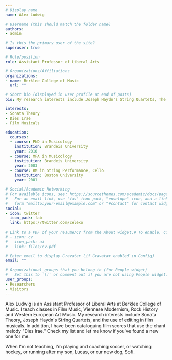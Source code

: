 ```yaml
---
# Display name
name: Alex Ludwig

# Username (this should match the folder name)
authors:
- admin

# Is this the primary user of the site?
superuser: true

# Role/position
role: Assistant Professor of Liberal Arts

# Organizations/Affiliations
organizations:
- name: Berklee College of Music
  url: ""

# Short bio (displayed in user profile at end of posts)
bio: My research interests include Joseph Haydn's String Quartets, The Beatles and Film Music.

interests:
- Sonata Theory
- Dies Irae
- Film Musicals

education:
  courses:
  - course: PhD in Musicology 
    institution: Brandeis University
    year: 2010
  - course: MFA in Musicology
    institution: Brandeis University
    year: 2003
  - course: BM in String Performance, Cello
    institution: Boston University
    year: 2001

# Social/Academic Networking
# For available icons, see: https://sourcethemes.com/academic/docs/page-builder/#icons
#   For an email link, use "fas" icon pack, "envelope" icon, and a link in the
#   form "mailto:your-email@example.com" or "#contact" for contact widget.
social:
- icon: twitter
  icon_pack: fab
  link: https://twitter.com/celexo
   
# Link to a PDF of your resume/CV from the About widget.# To enable, copy your resume/CV to `static/files/cv.pdf` and uncomment the lines below.
# - icon: cv
#   icon_pack: ai
#   link: files/cv.pdf

# Enter email to display Gravatar (if Gravatar enabled in Config)
email: ""

# Organizational groups that you belong to (for People widget)
#   Set this to `[]` or comment out if you are not using People widget.
user_groups:
- Researchers
- Visitors
---
```


Alex Ludwig is an Assistant Professor of Liberal Arts at Berklee College of Music. I teach classes in Film Music, Viennese Modernism, Rock History and Western European Art Music. My research interests include Sonata Theory, Joseph Haydn's String Quartets, and the use of editing in film musicals. In addition, I have been cataloguing film scores that use the chant melody "Dies Irae." Check my list and let me know if you've found a new one for me.

When I'm not teaching, I'm playing and coaching soccer, or watching hockey, or running after my son, Lucas, or our new dog, Sofi.

